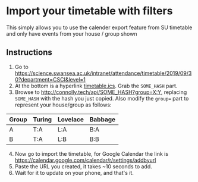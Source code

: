 # Import your timetable with filters
This simply allows you to use the calender export feature from SU timetable and only have events from your house / group shown

## Instructions
1. Go to https://science.swansea.ac.uk/intranet/attendance/timetable/2019/09/30?department=CSCI&level=1
2. At the bottom is a hyperlink [timetable.ics](https://science.swansea.ac.uk/intranet/attendance/timetable/student_calendar/SOME_HASH/timetable.ics). Grab the `SOME_HASH` part.
3. Browse to http://connolly.tech/api/SOME_HASH?group=X:Y, replacing `SOME_HASH` with the hash you just copied. Also modify the `group=` part to represent your house/group as follows:

| Group | Turing | Lovelace | Babbage |
|-------|--------|----------|---------|
| A     | T:A    | L:A      | B:A     |
| B     | T:A    | L:B      | B:B     |

4. Now go to import the timetable, for Google Calendar the link is https://calendar.google.com/calendar/r/settings/addbyurl
5. Paste the URL you created, it takes ~10 seconds to add.
6. Wait for it to update on your phone, and that's it.